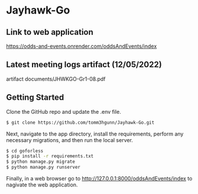 # Jayhawk-Go

## Link to web application
https://odds-and-events.onrender.com/oddsAndEvents/index

## Latest meeting logs artifact (12/05/2022)
artifact documents/JHWKGO-Gr1-08.pdf

## Getting Started

Clone the GitHub repo and update the .env file. 

```bash
$ git clone https://github.com/tomm3hgunn/Jayhawk-Go.git
```
Next, navigate to the app directory, install the requirements, perform any necessary migrations, and then run the local server.

```bash
$ cd goforless
$ pip install -r requirements.txt
$ python manage.py migrate
$ python manage.py runserver
```
Finally, in a web browser go to http://127.0.0.1:8000/oddsAndEvents/index to nagivate the web application.
